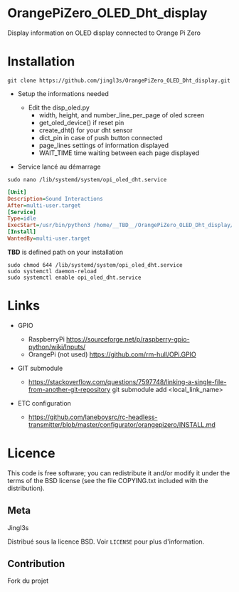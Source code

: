 # OrangePiZero_OLED_Dht_display
Display information on OLED display connected to Orange Pi Zero


# Installation
```shell
git clone https://github.com/jingl3s/OrangePiZero_OLED_Dht_display.git

```

* Setup the informations needed
  * Edit the disp_oled.py
    * width, height, and number_line_per_page of oled screen
    * get_oled_device() if reset pin
    * create_dht() for your dht sensor
    * dict_pin in case of push button connected
    * page_lines settings of information displayed
    * WAIT_TIME time waiting between each page displayed
    
* Service lancé au démarrage<br> 

```shell
sudo nano /lib/systemd/system/opi_oled_dht.service
```

```ini
[Unit]
Description=Sound Interactions
After=multi-user.target
[Service]
Type=idle
ExecStart=/usr/bin/python3 /home/__TBD__/OrangePiZero_OLED_Dht_display/disp_oled.py
[Install]
WantedBy=multi-user.target
``` 

__TBD__ is defined path on your installation

```shell
sudo chmod 644 /lib/systemd/system/opi_oled_dht.service
sudo systemctl daemon-reload
sudo systemctl enable opi_oled_dht.service
```



# Links
- GPIO
  - RaspberryPi https://sourceforge.net/p/raspberry-gpio-python/wiki/Inputs/
  - OrangePi (not used) https://github.com/rm-hull/OPi.GPIO
  
- GIT submodule
  - https://stackoverflow.com/questions/7597748/linking-a-single-file-from-another-git-repository
  git submodule add <URL> <local_link_name>
  
- ETC configuration 
  - https://github.com/laneboysrc/rc-headless-transmitter/blob/master/configurator/orangepizero/INSTALL.md
  
# Licence

This code is free software; you can redistribute it and/or modify it
under the terms of the BSD license (see the file
COPYING.txt included with the distribution).
  
## Meta

Jingl3s

Distribué sous la licence BSD. Voir ``LICENSE`` pour plus d'information.


## Contribution

Fork du projet
  